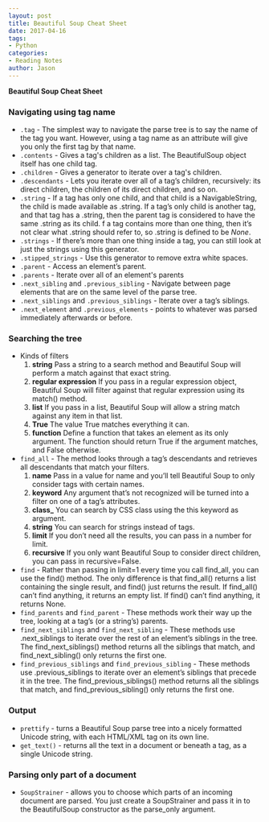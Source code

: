 ```yaml
---
layout: post
title: Beautiful Soup Cheat Sheet
date: 2017-04-16
tags:
- Python
categories:
- Reading Notes
author: Jason
---
```

**Beautiful Soup Cheat Sheet**

### Navigating using tag name
* `.tag` - The simplest way to navigate the parse tree is to say the name of the tag you want. However, using a tag name as an attribute will give you only the first tag by that name.
* `.contents` - Gives a tag's children as a list. The BeautifulSoup object itself has one child <html> tag.
* `.children` - Gives a generator to iterate over a tag's children.
* `.descendants` - Lets you iterate over all of a tag’s children, recursively: its direct children, the children of its direct children, and so on.
* `.string` - If a tag has only one child, and that child is a NavigableString, the child is made available as .string. If a tag’s only child is another tag, and that tag has a .string, then the parent tag is considered to have the same .string as its child. f a tag contains more than one thing, then it’s not clear what .string should refer to, so .string is defined to be *None*.
* `.strings` - If there’s more than one thing inside a tag, you can still look at just the strings using this generator.
* `.stipped_strings` - Use this generator to remove extra white spaces.
* `.parent` - Access an element’s parent.
* `.parents` - Iterate over all of an element's parents
* `.next_sibling` and `.previous_sibling` - Navigate between page elements that are on the same level of the parse tree.
* `.next_siblings` and `.previous_siblings` - Iterate over a tag’s siblings.
* `.next_element` and `.previous_elements` - points to whatever was parsed immediately afterwards or before.

### Searching the tree
* Kinds of filters
    1. **string** Pass a string to a search method and Beautiful Soup will perform a match against that exact string.
    2. **regular expression** If you pass in a regular expression object, Beautiful Soup will filter against that regular expression using its match() method.
    3. **list** If you pass in a list, Beautiful Soup will allow a string match against any item in that list.
    4. **True** The value True matches everything it can.
    5. **function** Define a function that takes an element as its only argument. The function should return True if the argument matches, and False otherwise.
* `find_all` - The method looks through a tag’s descendants and retrieves all descendants that match your filters.
    1. **name** Pass in a value for name and you’ll tell Beautiful Soup to only consider tags with certain names.
    2. **keyword** Any argument that’s not recognized will be turned into a filter on one of a tag’s attributes.
    3. **class_** You can search by CSS class using the this keyword as argument.
    4. **string** You can search for strings instead of tags.
    5. **limit** If you don’t need all the results, you can pass in a number for limit.
    6. **recursive** If you only want Beautiful Soup to consider direct children, you can pass in recursive=False.
* `find` - Rather than passing in limit=1 every time you call find_all, you can use the find() method. The only difference is that find_all() returns a list containing the single result, and find() just returns the result. If find_all() can’t find anything, it returns an empty list. If find() can’t find anything, it returns None.
* `find_parents` and `find_parent` - These methods work their way up the tree, looking at a tag’s (or a string’s) parents.
* `find_next_siblings` and `find_next_sibling` - These methods use .next_siblings to iterate over the rest of an element’s siblings in the tree. The find_next_siblings() method returns all the siblings that match, and find_next_sibling() only returns the first one.
* `find_previous_siblings` and `find_previous_sibling` - These methods use .previous_siblings to iterate over an element’s siblings that precede it in the tree. The find_previous_siblings() method returns all the siblings that match, and find_previous_sibling() only returns the first one.

### Output
* `prettify` - turns a Beautiful Soup parse tree into a nicely formatted Unicode string, with each HTML/XML tag on its own line.
* `get_text()` - returns all the text in a document or beneath a tag, as a single Unicode string.

### Parsing only part of a document
* `SoupStrainer` - allows you to choose which parts of an incoming document are parsed. You just create a SoupStrainer and pass it in to the BeautifulSoup constructor as the parse_only argument.
